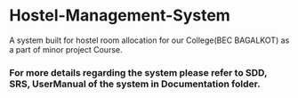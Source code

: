 # Hostel-Management-System
A system built for hostel room allocation for our College(BEC BAGALKOT) as a part of minor project Course.

### For more details regarding the system please refer to SDD, SRS, UserManual of the system in Documentation folder.
